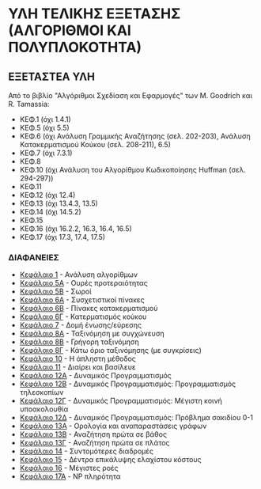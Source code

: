 # ΥΛΗ ΤΕΛΙΚΗΣ ΕΞΕΤΑΣΗΣ (ΑΛΓΟΡΙΘΜΟΙ ΚΑΙ ΠΟΛΥΠΛΟΚΟΤΗΤΑ)

## ΕΞΕΤΑΣΤΕΑ ΥΛΗ 

Από το βιβλίο "Αλγόριθμοι Σχεδίαση και Εφαρμογές" των M. Goodrich και R. Tamassia:

* ΚΕΦ.1 (όχι 1.4.1)
* ΚΕΦ.5 (όχι 5.5)
* ΚΕΦ.6 (όχι Ανάλυση Γραμμικής Αναζήτησης (σελ. 202-203), Ανάλυση Κατακερματισμού Κούκου (σελ. 208-211), 6.5)
* ΚΕΦ.7 (όχι 7.3.1)
* ΚΕΦ.8 
* ΚΕΦ.10 (όχι Ανάλυση του Αλγορίθμου Κωδικοποίησης Huffman (σελ. 294-297))
* ΚΕΦ.11
* ΚΕΦ.12 (όχι 12.4)
* ΚΕΦ.13 (όχι 13.4.3, 13.5)
* ΚΕΦ.14 (όχι 14.5.2)
* ΚΕΦ.15
* ΚΕΦ.16 (όχι 16.2.2, 16.3, 16.4, 16.5)
* ΚΕΦ.17 (όχι 17.3, 17.4, 17.5)

### ΔΙΑΦΑΝΕΙΕΣ
* [Κεφάλαιο 1](./resources/ada_book/ch01_gr.pdf) -  Ανάλυση αλγορίθμων
* [Κεφάλαιο 5Α](./resources/ada_book/ch05/PriorityQueues_gr.pdf) - Ουρές προτεραιότητας
* [Κεφάλαιο 5Β](./resources/ada_book/ch05/Heap_gr.pdf) - Σωροί
* [Κεφάλαιο 6Α](./resources/ada_book/ch06/Maps_gr.pdf) - Συσχετιστικοί πίνακες
* [Κεφάλαιο 6Β](./resources/ada_book/ch06/HashTables_gr.pdf) - Πίνακες κατακερματισμού
* [Κεφάλαιο 6Γ](./resources/ada_book/ch06/CuckooHashing_gr.pdf) - Κατερματισμός κούκου
* [Κεφάλαιο 7](./resources/ada_book/ch07_gr.pdf) - Δομή ένωσης/εύρεσης
* [Κεφάλαιο 8Α](./resources/ada_book/ch08/MergeSort_gr.pdf) - Ταξινόμηση με συγχώνευση
* [Κεφάλαιο 8Β](./resources/ada_book/ch08/QuickSort_gr.pdf) - Γρήγορη ταξινόμηση
* [Κεφάλαιο 8Γ](./resources/ada_book/ch08/SortingLowerBound_gr.pdf) - Κάτω όριο ταξινόμησης (με συγκρίσεις)
* [Κεφάλαιο 10](./resources/ada_book/ch10_gr.pdf) - Η άπληστη μέθοδος
* [Κεφάλαιο 11](./resources/ada_book/ch11_gr.pdf) - Διαίρει και βασίλευε
* [Κεφάλαιο 12Α](./resources/ada_book/ch12/DynamicProgramming_gr.pdf) - Δυναμικός Προγραμματισμός
* [Κεφάλαιο 12Β](./resources/ada_book/ch12/TelescopeSchedule_gr.pdf) - Δυναμικός Προγραμματισμός: Προγραμματισμός τηλεσκοπίων
* [Κεφάλαιο 12Γ](./resources/ada_book/ch12/LCS_gr.pdf) - Δυναμικός Προγραμματισμός: Μέγιστη κοινή υποακολουθία
* [Κεφάλαιο 12Δ](./resources/ada_book/ch12/Knapsack_gr.pdf) - Δυναμικός Προγραμματισμός: Πρόβλημα σακιδίου 0-1
* [Κεφάλαιο 13Α](./resources/ada_book/ch13/Graph_gr.pdf) - Ορολογία και αναπαραστάσεις γράφων
* [Κεφάλαιο 13Β](./resources/ada_book/ch13/DFS_gr.pdf) - Αναζήτηση πρώτα σε βάθος
* [Κεφάλαιο 13Γ](./resources/ada_book/ch13/BFS_gr.pdf) - Αναζήτηση πρώτα σε πλάτος
* [Κεφάλαιο 14](./resources/ada_book/ch14_gr.pdf) - Συντομότερες διαδρομές
* [Κεφάλαιο 15](./resources/ada_book/ch15_gr.pdf) - Δέντρα επικάλυψης ελαχίστου κόστους
* [Κεφάλαιο 16](./resources/ada_book/ch16.pdf) - Μέγιστες ροές
* [Κεφάλαιο 17Α](./resources/ada_book/ch17/NPComplete_gr.pdf) - NP πληρότητα
